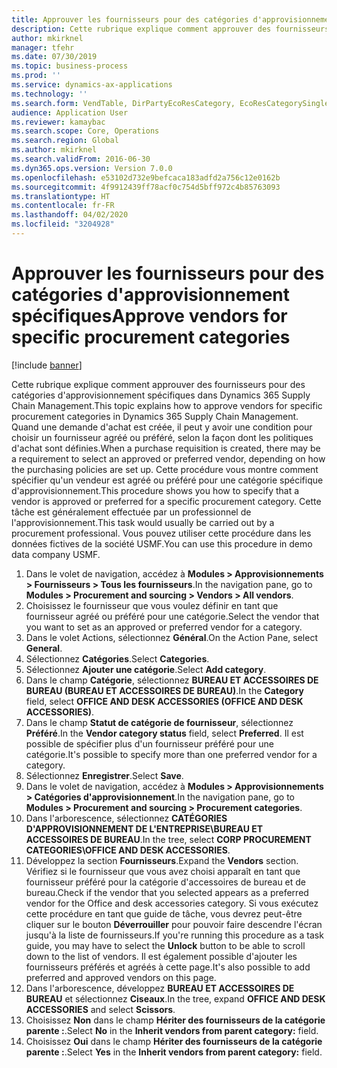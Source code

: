 ```yaml
---
title: Approuver les fournisseurs pour des catégories d'approvisionnement spécifiques
description: Cette rubrique explique comment approuver des fournisseurs pour des catégories d'approvisionnement spécifiques dans Dynamics 365 Supply Chain Management.
author: mkirknel
manager: tfehr
ms.date: 07/30/2019
ms.topic: business-process
ms.prod: ''
ms.service: dynamics-ax-applications
ms.technology: ''
ms.search.form: VendTable, DirPartyEcoResCategory, EcoResCategorySingleLookup, ProcCategoryHierarchyManagement
audience: Application User
ms.reviewer: kamaybac
ms.search.scope: Core, Operations
ms.search.region: Global
ms.author: mkirknel
ms.search.validFrom: 2016-06-30
ms.dyn365.ops.version: Version 7.0.0
ms.openlocfilehash: e53102d732e9befcaca183adfd2a756c12e0162b
ms.sourcegitcommit: 4f9912439ff78acf0c754d5bff972c4b85763093
ms.translationtype: HT
ms.contentlocale: fr-FR
ms.lasthandoff: 04/02/2020
ms.locfileid: "3204928"
---
```

# <a name="approve-vendors-for-specific-procurement-categories"></a><span data-ttu-id="fa23e-103">Approuver les fournisseurs pour des catégories d'approvisionnement spécifiques</span><span class="sxs-lookup"><span data-stu-id="fa23e-103">Approve vendors for specific procurement categories</span></span>

[!include [banner](../../includes/banner.md)]

<span data-ttu-id="fa23e-104">Cette rubrique explique comment approuver des fournisseurs pour des catégories d'approvisionnement spécifiques dans Dynamics 365 Supply Chain Management.</span><span class="sxs-lookup"><span data-stu-id="fa23e-104">This topic explains how to approve vendors for specific procurement categories in Dynamics 365 Supply Chain Management.</span></span> <span data-ttu-id="fa23e-105">Quand une demande d'achat est créée, il peut y avoir une condition pour choisir un fournisseur agréé ou préféré, selon la façon dont les politiques d'achat sont définies.</span><span class="sxs-lookup"><span data-stu-id="fa23e-105">When a purchase requisition is created, there may be a requirement to select an approved or preferred vendor, depending on how the purchasing policies are set up.</span></span> <span data-ttu-id="fa23e-106">Cette procédure vous montre comment spécifier qu'un vendeur est agréé ou préféré pour une catégorie spécifique d'approvisionnement.</span><span class="sxs-lookup"><span data-stu-id="fa23e-106">This procedure shows you how to specify that a vendor is approved or preferred for a specific procurement category.</span></span> <span data-ttu-id="fa23e-107">Cette tâche est généralement effectuée par un professionnel de l'approvisionnement.</span><span class="sxs-lookup"><span data-stu-id="fa23e-107">This task would usually be carried out by a procurement professional.</span></span> <span data-ttu-id="fa23e-108">Vous pouvez utiliser cette procédure dans les données fictives de la société USMF.</span><span class="sxs-lookup"><span data-stu-id="fa23e-108">You can use this procedure in demo data company USMF.</span></span>

1. <span data-ttu-id="fa23e-109">Dans le volet de navigation, accédez à **Modules > Approvisionnements > Fournisseurs > Tous les fournisseurs**.</span><span class="sxs-lookup"><span data-stu-id="fa23e-109">In the navigation pane, go to **Modules > Procurement and sourcing > Vendors > All vendors**.</span></span>
2. <span data-ttu-id="fa23e-110">Choisissez le fournisseur que vous voulez définir en tant que fournisseur agréé ou préféré pour une catégorie.</span><span class="sxs-lookup"><span data-stu-id="fa23e-110">Select the vendor that you want to set as an approved or preferred vendor for a category.</span></span>
3. <span data-ttu-id="fa23e-111">Dans le volet Actions, sélectionnez **Général**.</span><span class="sxs-lookup"><span data-stu-id="fa23e-111">On the Action Pane, select **General**.</span></span>
4. <span data-ttu-id="fa23e-112">Sélectionnez **Catégories**.</span><span class="sxs-lookup"><span data-stu-id="fa23e-112">Select **Categories**.</span></span>
5. <span data-ttu-id="fa23e-113">Sélectionnez **Ajouter une catégorie**.</span><span class="sxs-lookup"><span data-stu-id="fa23e-113">Select **Add category**.</span></span>
6. <span data-ttu-id="fa23e-114">Dans le champ **Catégorie**, sélectionnez **BUREAU ET ACCESSOIRES DE BUREAU (BUREAU ET ACCESSOIRES DE BUREAU)**.</span><span class="sxs-lookup"><span data-stu-id="fa23e-114">In the **Category** field, select **OFFICE AND DESK ACCESSORIES (OFFICE AND DESK ACCESSORIES)**.</span></span>
7. <span data-ttu-id="fa23e-115">Dans le champ **Statut de catégorie de fournisseur**, sélectionnez **Préféré**.</span><span class="sxs-lookup"><span data-stu-id="fa23e-115">In the **Vendor category status** field, select **Preferred**.</span></span> <span data-ttu-id="fa23e-116">Il est possible de spécifier plus d'un fournisseur préféré pour une catégorie.</span><span class="sxs-lookup"><span data-stu-id="fa23e-116">It's possible to specify more than one preferred vendor for a category.</span></span>  
8. <span data-ttu-id="fa23e-117">Sélectionnez **Enregistrer**.</span><span class="sxs-lookup"><span data-stu-id="fa23e-117">Select **Save**.</span></span>
9. <span data-ttu-id="fa23e-118">Dans le volet de navigation, accédez à **Modules > Approvisionnements > Catégories d'approvisionnement**.</span><span class="sxs-lookup"><span data-stu-id="fa23e-118">In the navigation pane, go to **Modules > Procurement and sourcing > Procurement categories**.</span></span>
10. <span data-ttu-id="fa23e-119">Dans l'arborescence, sélectionnez **CATÉGORIES D'APPROVISIONNEMENT DE L'ENTREPRISE\BUREAU ET ACCESSOIRES DE BUREAU**.</span><span class="sxs-lookup"><span data-stu-id="fa23e-119">In the tree, select **CORP PROCUREMENT CATEGORIES\OFFICE AND DESK ACCESSORIES**.</span></span>
11. <span data-ttu-id="fa23e-120">Développez la section **Fournisseurs**.</span><span class="sxs-lookup"><span data-stu-id="fa23e-120">Expand the **Vendors** section.</span></span> <span data-ttu-id="fa23e-121">Vérifiez si le fournisseur que vous avez choisi apparaît en tant que fournisseur préféré pour la catégorie d'accessoires de bureau et de bureau.</span><span class="sxs-lookup"><span data-stu-id="fa23e-121">Check if the vendor that you selected appears as a preferred vendor for the Office and desk accessories category.</span></span> <span data-ttu-id="fa23e-122">Si vous exécutez cette procédure en tant que guide de tâche, vous devrez peut-être cliquer sur le bouton **Déverrouiller** pour pouvoir faire descendre l'écran jusqu'à la liste de fournisseurs.</span><span class="sxs-lookup"><span data-stu-id="fa23e-122">If you're running this procedure as a task guide, you may have to select the **Unlock** button to be able to scroll down to the list of vendors.</span></span>  <span data-ttu-id="fa23e-123">Il est également possible d'ajouter les fournisseurs préférés et agréés à cette page.</span><span class="sxs-lookup"><span data-stu-id="fa23e-123">It's also possible to add preferred and approved vendors on this page.</span></span>  
12. <span data-ttu-id="fa23e-124">Dans l'arborescence, développez **BUREAU ET ACCESSOIRES DE BUREAU** et sélectionnez **Ciseaux**.</span><span class="sxs-lookup"><span data-stu-id="fa23e-124">In the tree, expand **OFFICE AND DESK ACCESSORIES** and select **Scissors**.</span></span>
13. <span data-ttu-id="fa23e-125">Choisissez **Non** dans le champ **Hériter des fournisseurs de la catégorie parente :**.</span><span class="sxs-lookup"><span data-stu-id="fa23e-125">Select **No** in the **Inherit vendors from parent category:** field.</span></span>
14. <span data-ttu-id="fa23e-126">Choisissez **Oui** dans le champ **Hériter des fournisseurs de la catégorie parente :**.</span><span class="sxs-lookup"><span data-stu-id="fa23e-126">Select **Yes** in the **Inherit vendors from parent category:** field.</span></span>

